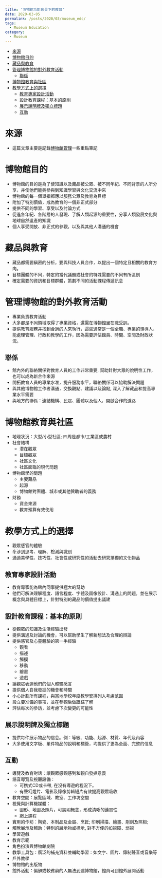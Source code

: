 ```yaml
---
title: '博物館功能背景下的教育'
date: 2020-03-05
permalink: /posts/2020/03/museum_edc/
tags:
  - Museum Education
category:
  - Museum
---
```


- [來源](#%e4%be%86%e6%ba%90)
- [博物館目的](#%e5%8d%9a%e7%89%a9%e9%a4%a8%e7%9b%ae%e7%9a%84)
- [藏品與教育](#%e8%97%8f%e5%93%81%e8%88%87%e6%95%99%e8%82%b2)
- [管理博物館的對外教育活動](#%e7%ae%a1%e7%90%86%e5%8d%9a%e7%89%a9%e9%a4%a8%e7%9a%84%e5%b0%8d%e5%a4%96%e6%95%99%e8%82%b2%e6%b4%bb%e5%8b%95)
  - [聯係](#%e8%81%af%e4%bf%82)
- [博物館教育與社區](#%e5%8d%9a%e7%89%a9%e9%a4%a8%e6%95%99%e8%82%b2%e8%88%87%e7%a4%be%e5%8d%80)
- [教學方式上的選擇](#%e6%95%99%e5%ad%b8%e6%96%b9%e5%bc%8f%e4%b8%8a%e7%9a%84%e9%81%b8%e6%93%87)
  - [教育專家設計活動](#%e6%95%99%e8%82%b2%e5%b0%88%e5%ae%b6%e8%a8%ad%e8%a8%88%e6%b4%bb%e5%8b%95)
  - [設計教育課程：基本的原則](#%e8%a8%ad%e8%a8%88%e6%95%99%e8%82%b2%e8%aa%b2%e7%a8%8b%e5%9f%ba%e6%9c%ac%e7%9a%84%e5%8e%9f%e5%89%87)
  - [展示說明牌及獨立標題](#%e5%b1%95%e7%a4%ba%e8%aa%aa%e6%98%8e%e7%89%8c%e5%8f%8a%e7%8d%a8%e7%ab%8b%e6%a8%99%e9%a1%8c)
  - [互動](#%e4%ba%92%e5%8b%95)

# 來源
- 這篇文章主要是記錄[博物館管理](https://unesdoc.unesco.org/ark:/48223/pf0000141067_chi)一些重點筆記

# 博物館目的
- 博物館的目的是為了使知識以及藏品被公眾、被不同年紀、不同背景的人所分享，并使他們能夠參與到知識學習與文化交流中來
- 博物館的每一個舉措都應以服務公眾及教育為目標
- 附加了特別價值，成為教育的一個非正式部分
- 提供不同的學習、享受以及討論方式
- 促進各年紀、各階層的人發現、了解人類起源的重要性，分享人類發展文化與地球自然遺產的知識
- 個人享受開放、非正式的參觀，以及與其他人溝通的機會

# 藏品與教育
- 藏品都需要縝密的分析，要與科技人員合作，以提出一個特定且相關的教育方向。
- 目標團體的不同，特定的當代議題或社會的特殊需要的不同有所區別
- 確定需要的資訊和目標群體，策劃不同的活動課程傳遞訊息
 
# 管理博物館的對外教育活動
- 專業負責教育活動
- 大多都是不同領域取得了專業資格，還需在博物館里在職受訓。
- 提供教育服務并找到合適的人來執行，這些通常是一個全職、專業的領導人、能處理管理、行政和教學的工作，因為需要評估館員、時間、空間及財政狀況。

## 聯係
- 館內外的聯絡關係對教育人員的工作非常重要, 幫助針對大眾的說明性工作，也可以成為新合作來源
- 開拓教育人員的專業水准，提升服務水平，聯絡關係可以協助解決問題
- 與其他博物館工作者溝通，交換觀點、建議以及論點, 深入了解藏品和提高專業水平需要
- 與地方的聯係：連結機構、民眾、團體以及個人，開啟合作的道路
  
# 博物館教育與社區
- 地理狀況：大型/小型社區; 四周是都市/工業區或農村
- 社會結構
  - 潜在觀眾
  - 目標觀眾
  - 社區文化
  - 社區面臨的現代問題
- 博物館學的問題
  - 主要藏品
  - 起源
  - 博物館對團體、城市或其他贊助者的義務
- 財務
  - 資金來源
  - 教育預算有效使用



# 教學方式上的選擇
- 觀眾感官的體驗
- 牽涉到思考、理解、檢測與識別
- 通過美學性、技巧性、社會性或研究性的活動去研究單獨的文化物品

## 教育專家設計活動
- 教育專家能為館內同事提供極大的幫助
- 他們可解決理解程度、語言程度、字體及圖像設計、溝通上的問題，並在展示概念與具體目標上，針對特別的藏品的價值提出議建



## 設計教育課程：基本的原則
- 從觀眾的知識及生活經驗出發
- 提供溝通及討論的機會，可以幫助學生了解新想法及合理的辯論
- 提供感官及心靈體驗的第一手經驗
  - 觀看
  - 描述
  - 觸摸
  - 移動
  - 繪畫
  - 遊戲
- 讓觀眾表達他們的個人體驗感言
- 提供個人自我發掘的機會和時間
- 小心計劃所有課程，與當地學校年度教學安排列入考慮范圍
- 設立要准備的事項，並在參觀后做跟踪了解
- 評估每次的參訪，並考慮下次變更的可能性

## 展示說明牌及獨立標題
- 提供每件展示物品的信息。例：等級、功能、起源、材質、年代及內容
- 大多使用文字板、單件物品的說明和標簽，均提供了更為全面、完整的信息


## 互動
- 導覽及教育對話：讓觀眾感觀感到和親自發掘意義
- 語音導覽及視㕔設備：
  - 可携式CD或卡帶, 在沒有導遊的程況下。
  - 有聲幻燈片、電影及錄像剪輯短片有效提高觀眾吸收
- 教育空間：展覽區域、教室、工作坊空間
- 視覺與計算機媒體：   
  - 圖形、地圖及照片，可說明概念，形成清晰的連貫性
  - 網上課程
- 實用的作坊：陶瓷、本制品及金屬、烹飪; 印刷掃描、繪畫、㓮刻及照相;
- 觸覺展示及輔助：特別的展示物或標示, 對不方便的如視障、弱視
- 學習遊戲
- 教育示範
- 角色扮演與博物館劇院
- 教學工具包：廣泛的補充資料並輔助學習：如文字、圖片、錄制聲音或音樂等
- 戶外教學
- 博物館的出版物
- 館外活動：偏僻或較貧窮的人無法到達博物館，館員可到館外展開活動